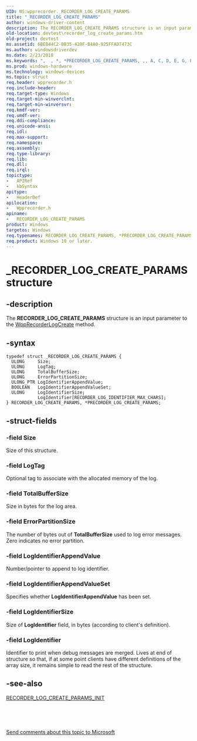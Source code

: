 ```yaml
---
UID: NS:wpprecorder._RECORDER_LOG_CREATE_PARAMS
title: "_RECORDER_LOG_CREATE_PARAMS"
author: windows-driver-content
description: The RECORDER_LOG_CREATE_PARAMS structure is an input parameter to the WppRecorderLogCreate method.
old-location: devtest\recorder_log_create_params.htm
old-project: devtest
ms.assetid: 6BEB44C2-BB35-420F-B4A0-925FFAD7473C
ms.author: windowsdriverdev
ms.date: 2/23/2018
ms.keywords: ",  , *, *PRECORDER_LOG_CREATE_PARAMS, ,, A, C, D, E, G, L, M, O, P, PRECORDER_LOG_CREATE_PARAMS, PRECORDER_LOG_CREATE_PARAMS structure pointer [Driver Development Tools], R, RECORDER_LOG_CREATE_PARAMS, RECORDER_LOG_CREATE_PARAMS structure [Driver Development Tools], S, T, _, _RECORDER_LOG_CREATE_PARAMS, devtest.recorder_log_create_params, wpprecorder/PRECORDER_LOG_CREATE_PARAMS, wpprecorder/RECORDER_LOG_CREATE_PARAMS"
ms.prod: windows-hardware
ms.technology: windows-devices
ms.topic: struct
req.header: wpprecorder.h
req.include-header: 
req.target-type: Windows
req.target-min-winverclnt: 
req.target-min-winversvr: 
req.kmdf-ver: 
req.umdf-ver: 
req.ddi-compliance: 
req.unicode-ansi: 
req.idl: 
req.max-support: 
req.namespace: 
req.assembly: 
req.type-library: 
req.lib: 
req.dll: 
req.irql: 
topictype:
-	APIRef
-	kbSyntax
apitype:
-	HeaderDef
apilocation:
-	Wpprecorder.h
apiname:
-	RECORDER_LOG_CREATE_PARAMS
product: Windows
targetos: Windows
req.typenames: RECORDER_LOG_CREATE_PARAMS, *PRECORDER_LOG_CREATE_PARAMS
req.product: Windows 10 or later.
---
```


# _RECORDER_LOG_CREATE_PARAMS structure


## -description


The <b>RECORDER_LOG_CREATE_PARAMS</b> structure is an input parameter to the <a href="..\wpprecorder\nf-wpprecorder-imp_wpprecorderlogcreate.md">WppRecorderLogCreate</a> method. 


## -syntax


````
typedef struct _RECORDER_LOG_CREATE_PARAMS {
  ULONG     Size;
  ULONG     LogTag;
  ULONG     TotalBufferSize;
  ULONG     ErrorPartitionSize;
  ULONG_PTR LogIdentifierAppendValue;
  BOOLEAN   LogIdentifierAppendValueSet;
  ULONG     LogIdentifierSize;
            LogIdentifier[RECORDER_LOG_IDENTIFIER_MAX_CHARS];
} RECORDER_LOG_CREATE_PARAMS, *PRECORDER_LOG_CREATE_PARAMS;
````


## -struct-fields




### -field Size

 Size of this structure.


### -field LogTag

 Optional tag to associate with the allocated memory of the log.


### -field TotalBufferSize

Size in bytes for the log area.


### -field ErrorPartitionSize

 The number of bytes out  of <b>TotalBufferSize</b> used to log error messages. Zero indicates no error partition.


### -field LogIdentifierAppendValue

 Number/pointer to append to log identifier.


### -field LogIdentifierAppendValueSet

 Specifies whether <b>LogIdentifierAppendValue</b> has been set.


### -field LogIdentifierSize

 Size of <b>LogIdentifier</b> field, in bytes (according to client's definition).


### -field LogIdentifier

Identifier to print when debug messages are merged. Lives at end of structure so that, if at some point clients have different definitions of the array size, it remains simple to read the rest of the structure.


## -see-also

<a href="..\wpprecorder\nf-wpprecorder-recorder_log_create_params_init.md">RECORDER_LOG_CREATE_PARAMS_INIT</a>



 

 

<a href="mailto:wsddocfb@microsoft.com?subject=Documentation%20feedback [devtest\devtest]:%20RECORDER_LOG_CREATE_PARAMS structure%20 RELEASE:%20(2/23/2018)&amp;body=%0A%0APRIVACY STATEMENT%0A%0AWe use your feedback to improve the documentation. We don't use your email address for any other purpose, and we'll remove your email address from our system after the issue that you're reporting is fixed. While we're working to fix this issue, we might send you an email message to ask for more info. Later, we might also send you an email message to let you know that we've addressed your feedback.%0A%0AFor more info about Microsoft's privacy policy, see http://privacy.microsoft.com/en-us/default.aspx." title="Send comments about this topic to Microsoft">Send comments about this topic to Microsoft</a>

